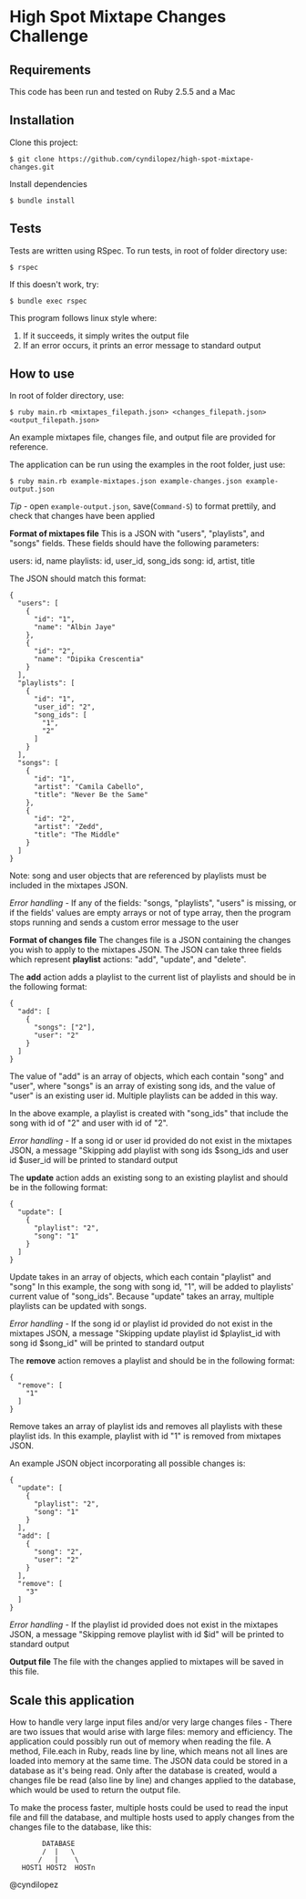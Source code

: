 # High Spot Mixtape Changes Challenge

## Requirements
This code has been run and tested on Ruby 2.5.5 and a Mac

## Installation
Clone this project:
```
$ git clone https://github.com/cyndilopez/high-spot-mixtape-changes.git
```
Install dependencies

```
$ bundle install
```

## Tests
Tests are written using RSpec. To run tests, in root of folder directory use:

```
$ rspec
```

If this doesn't work, try:

```
$ bundle exec rspec
```

This program follows linux style where:
1. If it succeeds, it simply writes the output file
2. If an error occurs, it prints an error message to standard output

## How to use

In root of folder directory, use:

```
$ ruby main.rb <mixtapes_filepath.json> <changes_filepath.json> <output_filepath.json>
```

An example mixtapes file, changes file, and output file are provided for reference.

The application can be run using the examples in the root folder, just use:

```
$ ruby main.rb example-mixtapes.json example-changes.json example-output.json
```
*Tip* - open ```example-output.json```, save(```Command-S```) to format prettily, and check that changes have been applied

**Format of mixtapes file**
This is a JSON with "users", "playlists", and "songs" fields.
These fields should have the following parameters:

users: id, name
playlists: id, user_id, song_ids
song: id, artist, title

The JSON should match this format:
```
{
  "users": [
    {
      "id": "1",
      "name": "Albin Jaye"
    },
    {
      "id": "2",
      "name": "Dipika Crescentia"
    }
  ],
  "playlists": [
    {
      "id": "1",
      "user_id": "2",
      "song_ids": [
        "1",
        "2"
      ]
    }
  ],
  "songs": [
    {
      "id": "1",
      "artist": "Camila Cabello",
      "title": "Never Be the Same"
    },
    {
      "id": "2",
      "artist": "Zedd",
      "title": "The Middle"
    }
  ]
}

```
Note: song and user objects that are referenced by playlists must be included in the mixtapes JSON.

*Error handling* - If any of the fields: "songs, "playlists", "users" is missing, or if the fields' values are empty arrays or not of type array, then the program stops running and sends a custom error message to the user

**Format of changes file**
The changes file is a JSON containing the changes you wish to apply to the mixtapes JSON. The JSON can take three fields which represent **playlist** actions: "add", "update", and "delete".

The **add** action adds a playlist to the current list of playlists and should be in the following format:

```
{
  "add": [
    {
      "songs": ["2"],
      "user": "2"
    }
  ]
}
```

The value of "add" is an array of objects, which each contain "song" and "user", where "songs" is an array of existing song ids, and the value of "user" is an existing user id. Multiple playlists can be added in this way.

In the above example, a playlist is created with "song_ids" that include the song with id of "2" and user with id of "2".

*Error handling* - If a song id or user id provided do not exist in the mixtapes JSON, a message "Skipping add playlist with song ids $song_ids and user id $user_id will be printed to standard output

The **update** action adds an existing song to an existing playlist and should be in the following format:

```
{
  "update": [
    {
      "playlist": "2",
      "song": "1"
    }
  ]
}
```

Update takes in an array of objects, which each contain "playlist" and "song" In this example, the song with song id, "1", will be added to playlists' current value of "song_ids". Because "update" takes an array, multiple playlists can be updated with songs.

*Error handling* - If the song id or playlist id provided do not exist in the mixtapes JSON, a message "Skipping update playlist id $playlist_id with song id $song_id" will be printed to standard output

The **remove** action removes a playlist and should be in the following format:

```
{
  "remove": [
    "1"
  ]
}
```

Remove takes an array of playlist ids and removes all playlists with these playlist ids. In this example, playlist with id "1" is removed from mixtapes JSON.

An example JSON object incorporating all possible changes is:

```
{
  "update": [
    {
      "playlist": "2",
      "song": "1"
    }
  ],
  "add": [
    {
      "song": "2",
      "user": "2"
    }
  ],
  "remove": [
    "3"
  ]
}
```

*Error handling* - If the playlist id provided does not exist in the mixtapes JSON, a message "Skipping remove playlist with id $id" will be printed to standard output

**Output file**
The file with the changes applied to mixtapes will be saved in this file.

## Scale this application
How to handle very large input files and/or very large changes files -
There are two issues that would arise with large files: memory and efficiency. The application could possibly run out of memory when reading the file. A method, File.each in Ruby, reads line by line, which means not all lines are loaded into memory at the same time. The JSON data could be stored in a database as it's being read. Only after the database is created, would a changes file be read (also line by line) and changes applied to the database, which would be used to return the output file.

To make the process faster, multiple hosts could be used to read the input file and fill the database, and multiple hosts used to apply changes from the changes file to the database, like this:
```
        DATABASE
        /  |   \
       /   |    \
   HOST1 HOST2  HOSTn
```

@cyndilopez